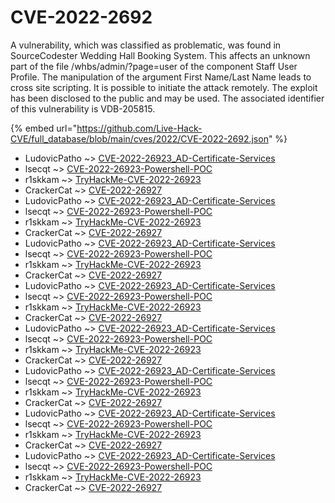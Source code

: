 # CVE-2022-2692

A vulnerability, which was classified as problematic, was found in SourceCodester Wedding Hall Booking System. This affects an unknown part of the file /whbs/admin/?page=user of the component Staff User Profile. The manipulation of the argument First Name/Last Name leads to cross site scripting. It is possible to initiate the attack remotely. The exploit has been disclosed to the public and may be used. The associated identifier of this vulnerability is VDB-205815.

{% embed url="https://github.com/Live-Hack-CVE/full_database/blob/main/cves/2022/CVE-2022-2692.json" %}


* LudovicPatho ~> [CVE-2022-26923_AD-Certificate-Services](https://www.alice-snow.ru/2022/database/cve-2022-2692/cve-2022-26923_ad-certificate-services-ludovicpatho)
* lsecqt ~> [CVE-2022-26923-Powershell-POC](https://www.alice-snow.ru/2022/database/cve-2022-2692/cve-2022-26923-powershell-poc-lsecqt)
* r1skkam ~> [TryHackMe-CVE-2022-26923](https://www.alice-snow.ru/2022/database/cve-2022-2692/tryhackme-cve-2022-26923-r1skkam)
* CrackerCat ~> [CVE-2022-26927](https://www.alice-snow.ru/2022/database/cve-2022-2692/cve-2022-26927-crackercat)
* LudovicPatho ~> [CVE-2022-26923_AD-Certificate-Services](https://www.alice-snow.ru/2022/database/cve-2022-2692/cve-2022-26923_ad-certificate-services-ludovicpatho)
* lsecqt ~> [CVE-2022-26923-Powershell-POC](https://www.alice-snow.ru/2022/database/cve-2022-2692/cve-2022-26923-powershell-poc-lsecqt)
* r1skkam ~> [TryHackMe-CVE-2022-26923](https://www.alice-snow.ru/2022/database/cve-2022-2692/tryhackme-cve-2022-26923-r1skkam)
* CrackerCat ~> [CVE-2022-26927](https://www.alice-snow.ru/2022/database/cve-2022-2692/cve-2022-26927-crackercat)
* LudovicPatho ~> [CVE-2022-26923_AD-Certificate-Services](https://www.alice-snow.ru/2022/database/cve-2022-2692/cve-2022-26923_ad-certificate-services-ludovicpatho)
* lsecqt ~> [CVE-2022-26923-Powershell-POC](https://www.alice-snow.ru/2022/database/cve-2022-2692/cve-2022-26923-powershell-poc-lsecqt)
* r1skkam ~> [TryHackMe-CVE-2022-26923](https://www.alice-snow.ru/2022/database/cve-2022-2692/tryhackme-cve-2022-26923-r1skkam)
* CrackerCat ~> [CVE-2022-26927](https://www.alice-snow.ru/2022/database/cve-2022-2692/cve-2022-26927-crackercat)
* LudovicPatho ~> [CVE-2022-26923_AD-Certificate-Services](https://www.alice-snow.ru/2022/database/cve-2022-2692/cve-2022-26923_ad-certificate-services-ludovicpatho)
* lsecqt ~> [CVE-2022-26923-Powershell-POC](https://www.alice-snow.ru/2022/database/cve-2022-2692/cve-2022-26923-powershell-poc-lsecqt)
* r1skkam ~> [TryHackMe-CVE-2022-26923](https://www.alice-snow.ru/2022/database/cve-2022-2692/tryhackme-cve-2022-26923-r1skkam)
* CrackerCat ~> [CVE-2022-26927](https://www.alice-snow.ru/2022/database/cve-2022-2692/cve-2022-26927-crackercat)
* LudovicPatho ~> [CVE-2022-26923_AD-Certificate-Services](https://www.alice-snow.ru/2022/database/cve-2022-2692/cve-2022-26923_ad-certificate-services-ludovicpatho)
* lsecqt ~> [CVE-2022-26923-Powershell-POC](https://www.alice-snow.ru/2022/database/cve-2022-2692/cve-2022-26923-powershell-poc-lsecqt)
* r1skkam ~> [TryHackMe-CVE-2022-26923](https://www.alice-snow.ru/2022/database/cve-2022-2692/tryhackme-cve-2022-26923-r1skkam)
* CrackerCat ~> [CVE-2022-26927](https://www.alice-snow.ru/2022/database/cve-2022-2692/cve-2022-26927-crackercat)
* LudovicPatho ~> [CVE-2022-26923_AD-Certificate-Services](https://www.alice-snow.ru/2022/database/cve-2022-2692/cve-2022-26923_ad-certificate-services-ludovicpatho)
* lsecqt ~> [CVE-2022-26923-Powershell-POC](https://www.alice-snow.ru/2022/database/cve-2022-2692/cve-2022-26923-powershell-poc-lsecqt)
* r1skkam ~> [TryHackMe-CVE-2022-26923](https://www.alice-snow.ru/2022/database/cve-2022-2692/tryhackme-cve-2022-26923-r1skkam)
* CrackerCat ~> [CVE-2022-26927](https://www.alice-snow.ru/2022/database/cve-2022-2692/cve-2022-26927-crackercat)
* LudovicPatho ~> [CVE-2022-26923_AD-Certificate-Services](https://www.alice-snow.ru/2022/database/cve-2022-2692/cve-2022-26923_ad-certificate-services-ludovicpatho)
* lsecqt ~> [CVE-2022-26923-Powershell-POC](https://www.alice-snow.ru/2022/database/cve-2022-2692/cve-2022-26923-powershell-poc-lsecqt)
* r1skkam ~> [TryHackMe-CVE-2022-26923](https://www.alice-snow.ru/2022/database/cve-2022-2692/tryhackme-cve-2022-26923-r1skkam)
* CrackerCat ~> [CVE-2022-26927](https://www.alice-snow.ru/2022/database/cve-2022-2692/cve-2022-26927-crackercat)
* LudovicPatho ~> [CVE-2022-26923_AD-Certificate-Services](https://www.alice-snow.ru/2022/database/cve-2022-2692/cve-2022-26923_ad-certificate-services-ludovicpatho)
* lsecqt ~> [CVE-2022-26923-Powershell-POC](https://www.alice-snow.ru/2022/database/cve-2022-2692/cve-2022-26923-powershell-poc-lsecqt)
* r1skkam ~> [TryHackMe-CVE-2022-26923](https://www.alice-snow.ru/2022/database/cve-2022-2692/tryhackme-cve-2022-26923-r1skkam)
* CrackerCat ~> [CVE-2022-26927](https://www.alice-snow.ru/2022/database/cve-2022-2692/cve-2022-26927-crackercat)